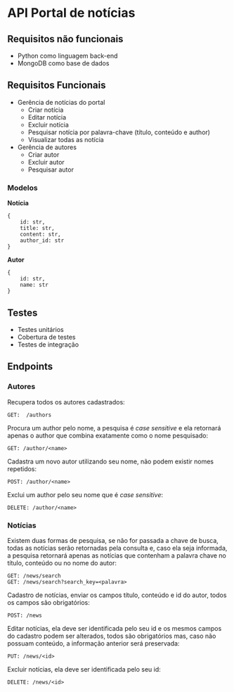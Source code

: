 # API Portal de notícias

## Requisitos não funcionais

* Python como linguagem back-end
* MongoDB como base de dados


## Requisitos Funcionais

* Gerência de notícias do portal
    * Criar notícia
    * Editar notícia
    * Excluir notícia
    * Pesquisar notícia por palavra-chave (título, conteúdo e author)
    * Visualizar todas as notícia
* Gerência de autores
    * Criar autor
    * Excluir autor
    * Pesquisar autor

### Modelos

**Notícia**

    {
        id: str,
        title: str,
        content: str,
        author_id: str
    }


**Autor**

    {
        id: str,
        name: str
    }


## Testes

* Testes unitários
* Cobertura de testes
* Testes de integração


## Endpoints

### Autores

Recupera todos os autores cadastrados:

    GET:  /authors

Procura um author pelo nome, a pesquisa é *case sensitive* e ela retornará
apenas o author que combina exatamente como o nome pesquisado:

    GET: /author/<name>

Cadastra um novo autor utilizando seu nome, não podem existir nomes repetidos:

    POST: /author/<name>

Exclui um author pelo seu nome que é *case sensitive*:

    DELETE: /author/<name>

### Notícias

Existem duas formas de pesquisa, se não for passada a chave de busca, todas as
notícias serão retornadas pela consulta e, caso ela seja informada, a pesquisa
retornará apenas as notícias que contenham a palavra chave no título, conteúdo
ou no nome do autor:

    GET: /news/search
    GET: /news/search?search_key=<palavra>

Cadastro de notícias, enviar os campos título, conteúdo e id do autor,
todos os campos são obrigatórios:

    POST: /news

Editar notícias, ela deve ser identificada pelo seu id e os mesmos campos do
cadastro podem ser alterados, todos são obrigatórios mas, caso não possuam
conteúdo, a informação anterior será preservada:

    PUT: /news/<id>

Excluir notícias, ela deve ser identificada pelo seu id:

    DELETE: /news/<id>

